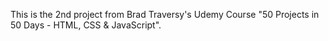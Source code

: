 This is the 2nd project from Brad Traversy's Udemy Course "50 Projects in 50 Days - HTML, CSS & JavaScript".
